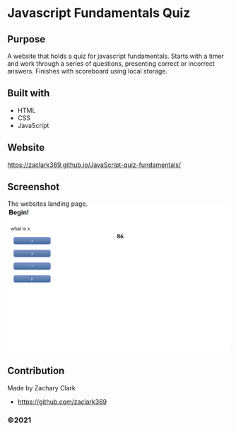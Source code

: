 # Javascript Fundamentals Quiz

## Purpose
A website that holds a quiz for javascript fundamentals. Starts with a timer and
 work through a series of questions, presenting correct or incorrect answers. 
 Finishes with scoreboard using local storage.


## Built with
* HTML
* CSS
* JavaScript

## Website
https://zaclark369.github.io/JavaScript-quiz-fundamentals/

## Screenshot
The websites landing page.
   ![screenshot of the website](assets/images/screencapture.png)


## Contribution
Made by Zachary Clark
* https://github.com/zaclark369

### ©️2021 
